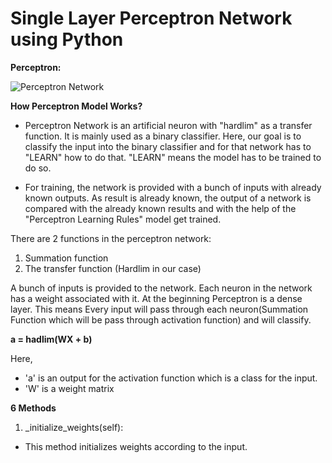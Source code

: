 # **Single Layer Perceptron Network using Python**    

**Perceptron:**

![Perceptron Network](https://www.mathworks.com/help/deeplearning/ug/percept_perneur.gif)

**How Perceptron Model Works?**

- Perceptron Network is an artificial neuron with "hardlim" as a transfer function. It is mainly used as a binary classifier.
Here, our goal is to classify the input into the binary classifier and for that network has to "LEARN" how to do that. "LEARN" means the model has to be trained to do so. 

- For training, the network is provided with a bunch of inputs with already known outputs. As result is already known, the output of a network is compared with the already known results and with the help of the "Perceptron Learning Rules" model get trained. 

There are 2 functions in the perceptron network:
1. Summation function
2. The transfer function (Hardlim in our case)

A bunch of inputs is provided to the network. Each neuron in the network has a weight associated with it. At the beginning
Perceptron is a dense layer. This means Every input will pass through each neuron(Summation Function which will be pass through activation function) and will classify.

**a = hadlim(WX + b)**

Here, 
- 'a' is an output for the activation function which is a class for the input. 
- 'W' is a weight matrix

**6 Methods**

1) _initialize_weights(self):

- This method initializes weights according to the input. 
